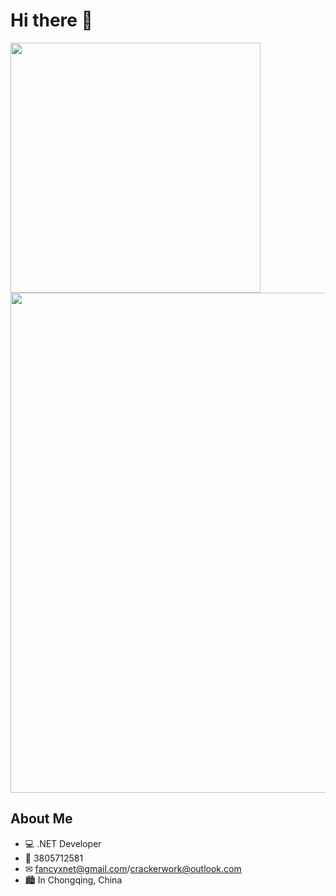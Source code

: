 # Hi there 👋

<img align="center" width="400" src="https://github-readme-stats.vercel.app/api?username=fancyxnet&theme=transparent&include_all_commits=true&show_icons=true&hide_border=true" />
<img width="800" src="https://github-readme-activity-graph.vercel.app/graph?username=fancyxnet&theme=github-compact&hide_border=true&area=true" />

## About Me

- 💻 .NET Developer
- 🐧 3805712581
- ✉︎ fancyxnet@gmail.com/crackerwork@outlook.com
- 🏙 In Chongqing, China
